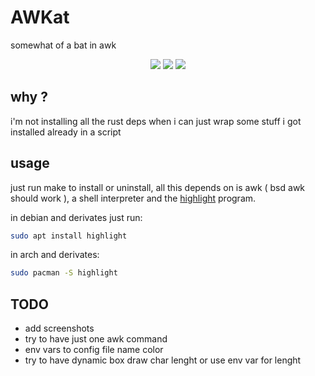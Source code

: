 # AWKat

somewhat of a bat in awk


<p align="center">
<a href="https://github.com/eylles/awkat" alt="GitHub"><img src="https://img.shields.io/badge/Github-2B3137?style=for-the-badge&logo=Github&logoColor=FFFFFF"></a>
<a href="https://gitlab.com/eylles/awkat" alt="GitLab"><img src="https://img.shields.io/badge/Gitlab-380D75?style=for-the-badge&logo=Gitlab"></a>
<a href="https://codeberg.org/eylles/awkat" alt="CodeBerg"><img src="https://img.shields.io/badge/Codeberg-2185D0?style=for-the-badge&logo=codeberg&logoColor=F2F8FC"></a>
</p>

## why ?

i'm not installing all the rust deps when i can just wrap some stuff i got installed already in a script


## usage

just run make to install or uninstall, all this depends on is awk ( bsd awk should work ), a shell interpreter and the [highlight](http://www.andre-simon.de/doku/highlight/highlight.php) program.

in debian and derivates just run:
```sh 
sudo apt install highlight
```

in arch and derivates:
```sh
sudo pacman -S highlight
```


## TODO

* add screenshots
* try to have just one awk command
* env vars to config file name color
* try to have dynamic box draw char lenght or use env var for lenght

